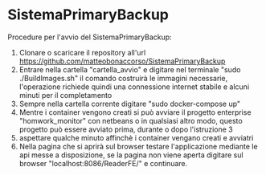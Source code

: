 # SistemaPrimaryBackup
Procedure per l'avvio del SistemaPrimaryBackup:
1. Clonare o scaricare il repository all'url https://github.com/matteobonaccorso/SistemaPrimaryBackup
2. Entrare nella cartella "cartella_avvio" e digitare nel terminale "sudo ./BuildImages.sh" il comando costruirà le immagini necessarie, l'operazione richiede quindi una connessione internet stabile e alcuni minuti per il completamento
3. Sempre nella cartella corrente digitare "sudo docker-compose up" 
4. Mentre i container vengono creati si può avviare il progetto enterprise "homwork_monitor" con netbeans o in qualsiasi altro modo, questo progetto può essere avviato prima, durante o dopo l'istruzione 3
5. aspettare qualche minuto affinchè i container vengano creati e avviatri
6. Nella pagina che si aprirà sul browser testare l'applicazione mediante le api messe a disposizione, se la pagina non viene aperta digitare sul browser "localhost:8086/ReaderFE/" e continuare.
